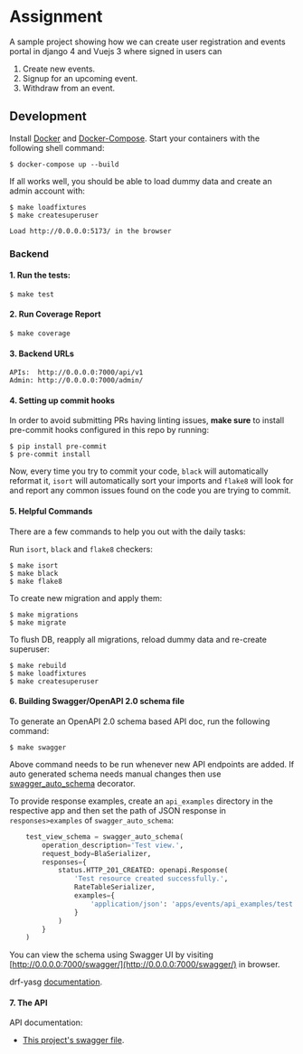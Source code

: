 # Assignment
A sample project showing how we can create user registration and events portal in django 4 and Vuejs 3 where signed in users can
1. Create new events.
2. Signup for an upcoming event.
3. Withdraw from an event.

## Development

Install [Docker](https://docs.docker.com/install/) and [Docker-Compose](https://docs.docker.com/compose/). Start your containers with the following shell command:

    $ docker-compose up --build

If all works well, you should be able to load dummy data and create an admin account with:

    $ make loadfixtures
    $ make createsuperuser

    Load http://0.0.0.0:5173/ in the browser

### Backend

#### 1. Run the tests:

    $ make test

#### 2. Run Coverage Report

    $ make coverage

#### 3. Backend URLs
    
    APIs:  http://0.0.0.0:7000/api/v1
    Admin: http://0.0.0.0:7000/admin/

#### 4. Setting up commit hooks

In order to avoid submitting PRs having linting issues, **make sure** to install pre-commit
hooks configured in this repo by running:


    $ pip install pre-commit
    $ pre-commit install


Now, every time you try to commit your code, `black` will automatically reformat it, `isort` will
automatically sort your imports and `flake8` will look for and report any common issues found on
the code you are trying to commit.

#### 5. Helpful Commands

There are a few commands to help you out with the daily tasks:

Run `isort`, `black` and `flake8` checkers:


    $ make isort
    $ make black
    $ make flake8


To create new migration and apply them:

    $ make migrations
    $ make migrate

To flush DB, reapply all migrations, reload dummy data and re-create superuser:

    $ make rebuild
    $ make loadfixtures
    $ make createsuperuser

#### 6. Building Swagger/OpenAPI 2.0 schema file

To generate an OpenAPI 2.0 schema based API doc, run the following command:

    $ make swagger

Above command needs to be run whenever new API endpoints are added. If auto generated schema needs manual changes then use [swagger_auto_schema](https://drf-yasg.readthedocs.io/en/stable/custom_spec.html#the-swagger-auto-schema-decorator) decorator.

To provide response examples, create an `api_examples` directory in the respective app and then set the path of JSON response in `responses>examples` of `swagger_auto_schema`:

```python
    test_view_schema = swagger_auto_schema(
        operation_description='Test view.',
        request_body=BlaSerializer,
        responses={
            status.HTTP_201_CREATED: openapi.Response(
                'Test resource created successfully.',
                RateTableSerializer,
                examples={
                    'application/json': 'apps/events/api_examples/test.json',
                }
            )
        }
    )
```

You can view the schema using Swagger UI by visiting [http://0.0.0.0:7000/swagger/](http://0.0.0.0:7000/swagger/) in browser.

drf-yasg [documentation](https://drf-yasg.readthedocs.io/en/stable/).

#### 7. The API

API documentation:

- [This project's swagger file](http://0.0.0.0:7000/swagger/).


